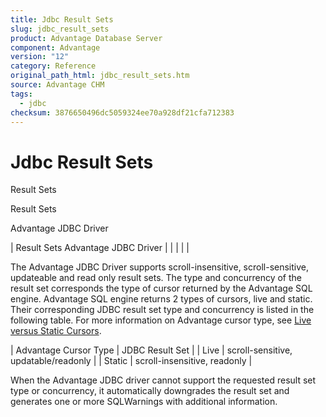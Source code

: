```yaml
---
title: Jdbc Result Sets
slug: jdbc_result_sets
product: Advantage Database Server
component: Advantage
version: "12"
category: Reference
original_path_html: jdbc_result_sets.htm
source: Advantage CHM
tags:
  - jdbc
checksum: 3876650496dc5059324ee70a928df21cfa712383
---
```


# Jdbc Result Sets

Result Sets

Result Sets

Advantage JDBC Driver

| Result Sets  Advantage JDBC Driver |  |  |  |  |

The Advantage JDBC Driver supports scroll-insensitive, scroll-sensitive, updateable and read only result sets. The type and concurrency of the result set corresponds the type of cursor returned by the Advantage SQL engine. Advantage SQL engine returns 2 types of cursors, live and static. Their corresponding JDBC result set type and concurrency is listed in the following table. For more information on Advantage cursor type, see [Live versus Static Cursors](master_live_versus_static_cursors.md).

| Advantage Cursor Type | JDBC Result Set |
| Live | scroll-sensitive, updatable/readonly |
| Static | scroll-insensitive, readonly |

When the Advantage JDBC driver cannot support the requested result set type or concurrency, it automatically downgrades the result set and generates one or more SQLWarnings with additional information.
